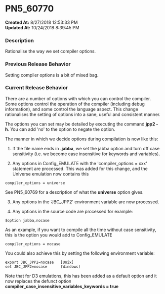# PN5_60770

**Created At:** 8/27/2018 12:53:33 PM  
**Updated At:** 10/24/2018 8:39:45 PM  


### Description

Rationalise the way we set compiler options.



### Previous Release Behavior

Setting compiler options is a bit of mixed bag.



### Current Release Behavior

There are a number of options with which you can control the compiler. Some options control the operation of the compiler (including debug information), and some control the language aspect. This change rationalises the setting of options into a sane, useful and consistent manner.

The options you can set may be detailed by executing the command **jpp2 -h**. You can add 'no' to the option to negate the option.

The manner in which we decide options during compilation is now like this:

1) If the file name ends in **.jabba**, we set the jabba option and turn off case sensitivity (i.e. we become case insensitive for keywords and variables).

2) Any options in Config\_EMULATE with the 'compiler\_options = xxx' statement are processed. This was added for this change, and the Universe emulation now contains this

```
compiler_options = universe
```

See PN5\_60769 for a description of what the **universe** option gives.

3) Any options in the 'JBC\_JPP2' environment variable are now processed.

4) Any options in the source code are processed for example:

```
$option jabba,nocase
```

As an example, if you want to compile all the time without case sensitivity, this is the option you would add to Config\_EMULATE

```
compiler_options = nocase
```

You could also achieve this by setting the following environment variable:

```
export JBC_JPP2=nocase   [Unix]
set JBC_JPP2=nocase      [Windows]
```

Note that for D3 emulations, this has been added as a default option and it now replaces the defunct option **compiler\_case\_insensitive\_variables\_keywords = true**
